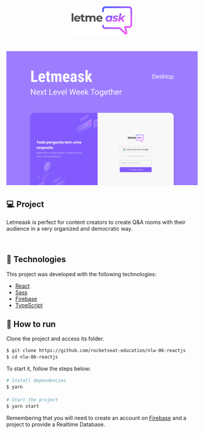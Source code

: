 <p align="center">
  <img alt="Letmeask" src=".github/logo.svg" width="160px">
</p>


<h1 align="center">
    <img alt="Letmeask" src=".github/cover.svg" />
</h1>




## 💻 Project

Letmeask is perfect for content creators to create Q&A rooms with their audience in a very organized and democratic way.

<br>

## 🧪 Technologies

This project was developed with the following technologies:

- [React](https://reactjs.org)
- [Sass](https://sass-lang.com)
- [Firebase](https://firebase.google.com/)
- [TypeScript](https://www.typescriptlang.org/)

## 🚀 How to run

Clone the project and access its folder.

```bash
$ git clone https://github.com/rocketseat-education/nlw-06-reactjs
$ cd nlw-06-reactjs
```

To start it, follow the steps below:
```bash
# Install dependencies
$ yarn

# Start the project
$ yarn start
```

Remembering that you will need to create an account on [Firebase](https://firebase.google.com/) and a project to provide a Realtime Database.


